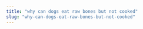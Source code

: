 ```yaml
---
title: "why can dogs eat raw bones but not cooked"
slug: "why-can-dogs-eat-raw-bones-but-not-cooked"
---
```


